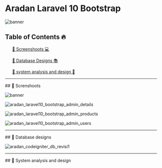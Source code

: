 # Aradan Laravel 10 Bootstrap
![banner](https://github.com/aslan-asilon31/aradan_laravel10_bootstrap/assets/116990574/5b810ef2-16f1-47fb-b222-12ecfedaf275)


## Table of Contents 🔥

<div class="">
<ol>
<a href="#screenshoot">💠 Screenshoots 💻</a>
</ol>

<ol>
<a href="#database">💠 Database Designs 📚</a>
</ol>

<ol>
<a href="#analysis">💠 system analysis and design 📂</a>
</ol>
</div>

<hr>

<div class="" id="screenshoot">
## 💠 Screnshoots

![banner](https://github.com/aslan-asilon31/aradan_laravel10_bootstrap/assets/116990574/5b810ef2-16f1-47fb-b222-12ecfedaf275)

![aradan_laravel10_bootstrap_admin_details](https://github.com/aslan-asilon31/aradan_laravel10_bootstrap/assets/116990574/d90b4661-0f17-4154-ad25-fb58263c86ca)

![aradan_laravel10_bootstrap_admin_products](https://github.com/aslan-asilon31/aradan_laravel10_bootstrap/assets/116990574/91548d7b-ba98-4332-8da9-2c573bdc1dcb)

![aradan_laravel10_bootstrap_admin_users](https://github.com/aslan-asilon31/aradan_laravel10_bootstrap/assets/116990574/2e4879e2-ac4c-4277-a78e-304249f29ab9)



</div>

<hr>


<div class="" id="database">
## 💠 Database designs

![aradan_codeigniter_db_revisi1](https://github.com/aslan-asilon31/aradan_laravel10_bootstrap/assets/116990574/6d3c2a4d-bb0d-43d4-a523-bec5e632d9d3)

</div>

<hr>

<div class="" id="analysis">
## 💠 System analysis and design

</div>






